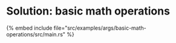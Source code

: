 # Solution: basic math operations

{% embed include file="src/examples/args/basic-math-operations/src/main.rs" %}


